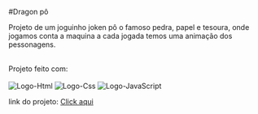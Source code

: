 #Dragon pô
<br>
<p>Projeto de um joguinho joken pô o famoso pedra, papel e tesoura, onde jogamos conta a maquina a cada jogada temos uma animação dos pessonagens.</p>
<br>
Projeto feito com:
<br>
<br>
<img src="https://img.shields.io/badge/HTML5-E34F26?style=for-the-badge&logo=html5&logoColor=white" alt="Logo-Html" />
<img src="https://img.shields.io/badge/CSS3-1572B6?style=for-the-badge&logo=css3&logoColor=white" alt="Logo-Css" />
<img src="https://img.shields.io/badge/JavaScript-F7DF1E?style=for-the-badge&logo=javascript&logoColor=black" alt="Logo-JavaScript" /> 
<br>
<p>link do projeto: <a href="https://rafaelray0.github.io/joguinho-do-sonic/" target="_blank">Click aqui</a></p>
